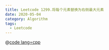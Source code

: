 ```yaml
---
title: Leetcode 1299.将每个元素替换为右侧最大元素
date: 2020-05-04
category: Algorithm
tags:
  - Leetcode
---
```


@[code lang=cpp](@/code/leetcode/1299.将每个元素替换为右侧最大元素.cppp/)

